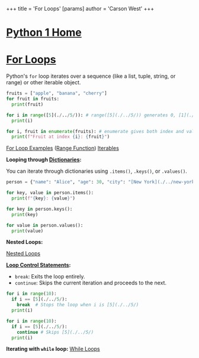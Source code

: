 +++
 title = 'For Loops'
[params]
	author = 'Carson West'
+++
# [Python 1 Home](./../python-1-home/)
# [For Loops](./../for-loops/) 
Python's `for` loop iterates over a sequence (like a list, tuple, string, or range) or other iterable object.

```python
fruits = ["apple", "banana", "cherry"]
for fruit in fruits:
  print(fruit)

for i in range([5](./../5/)): # range([5](./../5/)) generates 0, [1](./../1/), [2](./../2/), [3](./../3/), [4](./../4/)
  print(i)

for i, fruit in enumerate(fruits): # enumerate gives both index and value
  print(f"Fruit at index {i}: {fruit}")
```

[For Loop Examples](./../for-loop-examples/)  ([Range Function](./../range-function/)) [Iterables](./../iterables/)


**Looping through [Dictionaries](./../dictionaries/):**

You can iterate through dictionaries using `.items()`, `.keys()`, or `.values()`.

```python
person = {"name": "Alice", "age": 30, "city": "[New York](./../new-york/)"}

for key, value in person.items():
  print(f"{key}: {value}")

for key in person.keys():
  print(key)

for value in person.values():
  print(value)
```

**Nested Loops:**

[Nested Loops](./../nested-loops/)

**[Loop Control Statements](./../loop-control-statements/):**

* `break`: Exits the loop entirely.
* `continue`: Skips the current iteration and proceeds to the next.

```python
for i in range(10):
  if i == [5](./../5/):
    break  # Stops the loop when i is [5](./../5/)
  print(i)

for i in range(10):
  if i == [5](./../5/):
    continue # Skips [5](./../5/)
  print(i)
```

**Iterating with `while` loop:** [While Loops](./../while-loops/)
